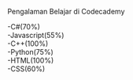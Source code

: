 Pengalaman Belajar di Codecademy<br>

-C#(70%)<br>
-Javascript(55%)<br>
-C++(100%)<br>
-Python(75%)<br>
-HTML(100%)<br>
-CSS(60%)<br>

